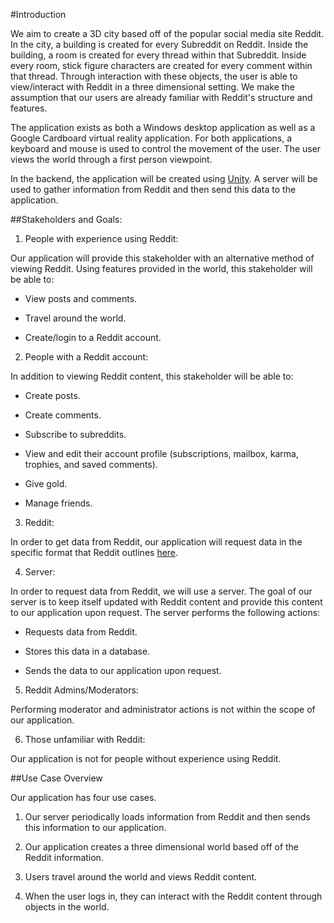 #Introduction

We aim to create a 3D city based off of the popular social media site Reddit. In the city, a building is created for every Subreddit on Reddit. Inside the building, a room is created for every thread within that Subreddit. Inside every room, stick figure characters are created for every comment within that thread. Through interaction with these objects, the user is able to view/interact with Reddit in a three dimensional setting. We make the assumption that our users are already familiar with Reddit's structure and features.

The application exists as both a Windows desktop application as well as a Google Cardboard virtual reality application. For both applications, a keyboard and mouse is used to control the movement of the user. The user views the world through a first person viewpoint. 

In the backend, the application will be created using [Unity](https://unity3d.com/). A server will be used to gather information from Reddit and then send this data to the application.

##Stakeholders and Goals:

1. People with experience using Reddit:

  Our application will provide this stakeholder with an alternative method of viewing Reddit. Using features provided in the world, this stakeholder will be able to:
  
 * View posts and comments.

 * Travel around the world.

 * Create/login to a Reddit account.

2. People with a Reddit account: 
 
 In addition to viewing Reddit content, this stakeholder will be able to:
 
 * Create posts. 
 
 * Create comments. 
 
 * Subscribe to subreddits.
 
 * View and edit their account profile (subscriptions, mailbox, karma, trophies, and saved comments).
 
 * Give gold.
 
 * Manage friends.
 
3. Reddit: 

 In order to get data from Reddit, our application will request data in the specific format that Reddit outlines [here](https://github.com/reddit/reddit/wiki/OAuth2).
 
4. Server: 

 In order to request data from Reddit, we will use a server. The goal of our server is to keep itself updated with Reddit content and provide this content to our application upon request. The server performs the following actions:
 
 * Requests data from Reddit.
 
 * Stores this data in a database.
 
 * Sends the data to our application upon request.
 
5. Reddit Admins/Moderators: 

 Performing moderator and administrator actions is not within the scope of our application. 
 
6. Those unfamiliar with Reddit:

 Our application is not for people without experience using Reddit.

##Use Case Overview

Our application has four use cases.

1. Our server periodically loads information from Reddit and then sends this information to our application.

2. Our application creates a three dimensional world based off of the Reddit information.

3. Users travel around the world and views Reddit content.

4. When the user logs in, they can interact with the Reddit content through objects in the world.
